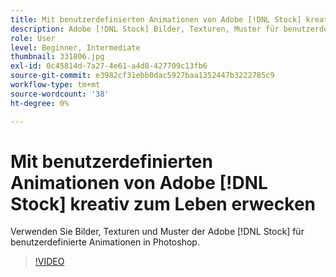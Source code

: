 ```yaml
---
title: Mit benutzerdefinierten Animationen von Adobe [!DNL Stock] kreativ zum Leben erwecken
description: Adobe [!DNL Stock] Bilder, Texturen, Muster für benutzerdefinierte Animationen in Photoshop verwenden
role: User
level: Beginner, Intermediate
thumbnail: 331806.jpg
exl-id: 0c45814d-7a27-4e61-a4d8-427709c13fb6
source-git-commit: e3982cf31ebb0dac5927baa1352447b3222785c9
workflow-type: tm+mt
source-wordcount: '38'
ht-degree: 0%

---
```


# Mit benutzerdefinierten Animationen von Adobe [!DNL Stock] kreativ zum Leben erwecken

Verwenden Sie Bilder, Texturen und Muster der Adobe [!DNL Stock] für benutzerdefinierte Animationen in Photoshop.

>[!VIDEO](https://video.tv.adobe.com/v/331806?hidetitle=true)

